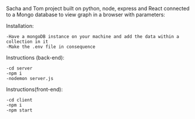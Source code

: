 Sacha and Tom project built on python, node, express and React connected to a Mongo database to view graph in a browser with parameters: 


Installation:

    -Have a mongoDB instance on your machine and add the data within a collection in it 
    -Make the .env file in consequence
    
Instructions (back-end):

    -cd server
    -npm i
    -nodemon server.js
    
Instructions(front-end):

    -cd client
    -npm i 
    -npm start 

